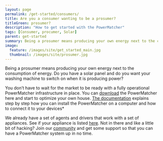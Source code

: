 ```yaml
---
layout: page
permalink: /get-started/consumers/
title: Are you a consumer wanting to be a prosumer?
titleGreen: prosumer?
description: "How to get started with the PowerMatcher"
tags: [Consumer, procumer, Solar]
parent: get-started
summary: Being a prosumer means producing your own energy next to the consumption of energy. Do you have a solar panel and do you want your washing machine to switch on when it is producing power? Look no further.
image:
  feature: /images/site/get_started_main.jpg
  thumbnail: /images/site/prosumer.jpg
---
```


Being a prosumer means producing your own energy next to the consumption of energy. Do you have a solar panel and do you want your washing machine to switch on when it is producing power?

You don’t have to wait for the market to be ready with a fully operational PowerMatcher infrastructure in place. You can [download](https://github.com/flexiblepower/powermatcher/tree/master) the PowerMatcher here and start to optimize your own house. [The documentation](https://fan-ci.sensorlab.tno.nl/builds/powermatcher-documentation/master/html/Tutorials.html) explains step by step how you can install the PowerMatcher on a computer and how to connect it to your devices*

We already have a set of agents and drivers that work with a set of appliances. See if your appliance is listed [here](http://flexiblepower.github.io/cases/driver-list/). Not in there and like a little bit of hacking? Join our [community](https://github.com/flexiblepower/FAN-wiki/wiki/On-boarding-process) and get some support so that you can have a PowerMatcher system up in no time.
